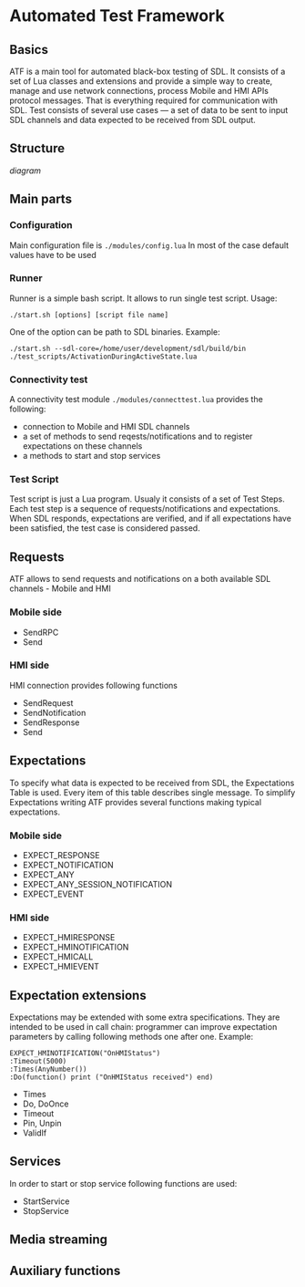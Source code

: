 # Automated Test Framework

## Basics
ATF is a main tool for automated black-box testing of SDL.
It consists of a set of Lua classes and extensions and provide a simple way to create, manage and use network connections, process Mobile and HMI APIs protocol messages. That is everything required for communication with SDL. Test consists of several use cases — a set of data to be sent to input SDL channels and data expected to be received from SDL output.

## Structure
_diagram_

## Main parts

### Configuration
Main configuration file is `./modules/config.lua`
In most of the case default values have to be used

### Runner
Runner is a simple bash script. It allows to run single test script. Usage:
```
./start.sh [options] [script file name]
```
One of the option can be path to SDL binaries. Example:
```
./start.sh --sdl-core=/home/user/development/sdl/build/bin ./test_scripts/ActivationDuringActiveState.lua
```

### Connectivity test
A connectivity test module `./modules/connecttest.lua` provides the following:
 - connection to Mobile and HMI SDL channels 
 - a set of methods to send reqests/notifications and to register expectations on these channels
 - a methods to start and stop services

### Test Script
Test script is just a Lua program. Usualy it consists of a set of Test Steps. 
Each test step is a sequence of requests/notifications and expectations. 
When SDL responds, expectations are verified, and if all expectations have been satisfied, the test case is considered passed.

## Requests
ATF allows to send requests and notifications on a both available SDL channels - Mobile and HMI

### Mobile side
- SendRPC
- Send

### HMI side
HMI connection provides following functions
- SendRequest
- SendNotification
- SendResponse
- Send

## Expectations
To specify what data is expected to be received from SDL, the Expectations Table is used. Every item of this table describes single message. To simplify Expectations writing ATF provides several functions making typical expectations.

### Mobile side
- EXPECT_RESPONSE
- EXPECT_NOTIFICATION
- EXPECT_ANY
- EXPECT_ANY_SESSION_NOTIFICATION
- EXPECT_EVENT

### HMI side
- EXPECT_HMIRESPONSE
- EXPECT_HMINOTIFICATION
- EXPECT_HMICALL
- EXPECT_HMIEVENT

## Expectation extensions
Expectations may be extended with some extra specifications. They are intended to be used in call chain: programmer can improve expectation parameters by calling following methods one after one.
Example:
```
EXPECT_HMINOTIFICATION("OnHMIStatus")
:Timeout(5000)
:Times(AnyNumber())
:Do(function() print ("OnHMIStatus received") end)
```
- Times
- Do, DoOnce
- Timeout
- Pin, Unpin
- ValidIf

## Services
In order to start or stop service following functions are used:
- StartService
- StopService

## Media streaming

## Auxiliary functions
